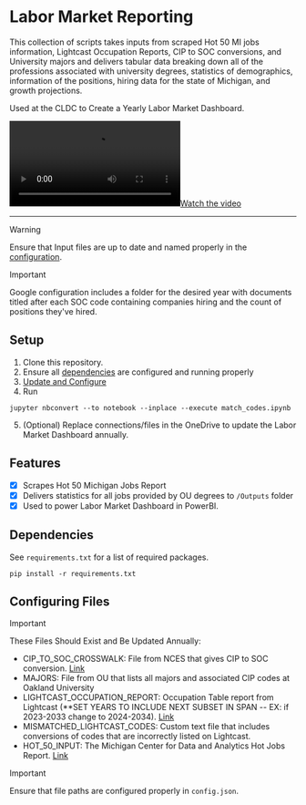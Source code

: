 # Labor Market Reporting

This collection of scripts takes inputs from scraped Hot 50 MI jobs information, Lightcast Occupation Reports, CIP to SOC conversions, and University majors and delivers
tabular data breaking down all of the professions associated with university degrees, statistics of demographics, information of the positions, hiring data for the state of Michigan,
and growth projections.

Used at the CLDC to Create a Yearly Labor Market Dashboard.

[![Watch the video](demo.mp4)]()

***

> [!WARNING]
> Ensure that Input files are up to date and named properly in the [configuration](#configuring-files).

> [!IMPORTANT]
> Google configuration includes a folder for the desired year with documents titled after each SOC code containing companies hiring and the count of positions they've hired.


## Setup
1. Clone this repository.
2. Ensure all [dependencies](#dependencies) are configured and running properly
3. [Update and Configure](#configuring-files)
4. Run 
```{jupyter}
jupyter nbconvert --to notebook --inplace --execute match_codes.ipynb
```
5. (Optional) Replace connections/files in the OneDrive to update the Labor Market Dashboard annually.

## Features
- [x] Scrapes Hot 50 Michigan Jobs Report 
- [x] Delivers statistics for all jobs provided by OU degrees to `/Outputs` folder
- [x] Used to power Labor Market Dashboard in PowerBI.

## Dependencies
See `requirements.txt` for a list of required packages.
``` {CLI}
pip install -r requirements.txt
```

## Configuring Files
> [!IMPORTANT]
> These Files Should Exist and Be Updated Annually: 
> * CIP_TO_SOC_CROSSWALK: File from NCES that gives CIP to SOC conversion. [Link](https://nces.ed.gov/ipeds/cipcode/post3.aspx?y=56)
> * MAJORS: File from OU that lists all majors and associated CIP codes at Oakland University
> * LIGHTCAST_OCCUPATION_REPORT: Occupation Table report from Lightcast (**SET YEARS TO INCLUDE NEXT SUBSET IN SPAN -- EX: if 2023-2033 change to 2024-2034). [Link](https://analyst.lightcast.io/analyst/?t=4ntrw#h=QDCXTPV.5CE7KuiyBpH9GyNG_J&page=occupation_table&vertical=standard&nation=us)
> * MISMATCHED_LIGHTCAST_CODES: Custom text file that includes conversions of codes that are incorrectly listed on Lightcast.
> * HOT_50_INPUT: The Michigan Center for Data and Analytics Hot Jobs Report. [Link](https://www.michigan.gov/mcda/reports/michigan-hot-50)

> [!IMPORTANT]
> Ensure that file paths are configured properly in `config.json`.


